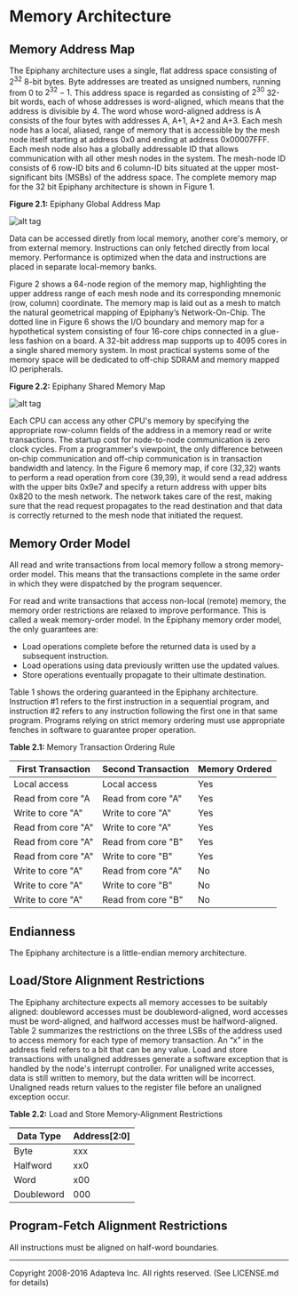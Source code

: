 Memory Architecture
============================================================================
## Memory Address Map

The Epiphany architecture uses a single, flat address space consisting of $2^{32}$ 8-bit bytes. Byte addresses are treated as unsigned numbers, running from 0 to $2^{32} - 1$. This address space is regarded as consisting of $2^{30}$ 32-bit words, each of whose addresses is word-aligned, which means that the address is divisible by 4. The word whose word-aligned address is A consists of the four bytes with addresses A, A+1, A+2 and A+3. Each mesh node has a local, aliased, range of memory that is accessible by the mesh node itself starting at address 0x0 and ending at address 0x00007FFF. Each mesh node also has a globally addressable ID that allows communication with all other mesh nodes in the system. The mesh-node ID consists of 6 row-ID bits and 6 column-ID bits situated at the upper most-significant bits (MSBs) of the address space. The complete memory map for the 32 bit Epiphany architecture is shown in Figure 1.


**Figure 2.1:** Epiphany Global Address Map

![alt tag](../figures/memorymap.jpg)

Data can be accessed diretly from local memory, another core's memory, or from external memory. Instructions can only fetched directly from local memory. Performance is optimized when the data and instructions are placed in separate local-memory banks.

Figure 2 shows a 64-node region of the memory map, highlighting the upper address range of each mesh node and its corresponding mnemonic (row, column) coordinate. The memory map is laid out as a mesh to match the natural geometrical mapping of Epiphany’s Network-On-Chip. The dotted line in Figure 6 shows the I/O boundary and memory map for a hypothetical system consisting of four 16-core chips connected in a glue-less fashion on a board. A 32-bit address map supports up to 4095 cores in a single shared memory system. In most practical systems some of the memory space will be dedicated to off-chip SDRAM and memory mapped IO peripherals.

**Figure 2.2:** Epiphany Shared Memory Map

![alt tag](../figures/memory_example.jpg)

Each CPU can access any other CPU's memory by specifying the appropriate row-column fields of the address in a memory read or write transactions. The startup cost for node-to-node communication is zero clock cycles. From a programmer's viewpoint, the only difference between on-chip communication and off-chip communication is in transaction bandwidth and latency. In the Figure 6 memory map, if core (32,32) wants to perform a read operation from core (39,39), it would send a read address with the upper bits 0x9e7 and specify a return address with upper bits 0x820 to the mesh network. The network takes care of the rest, making sure that the read request propagates to the read destination and that data is correctly returned to the mesh node that initiated the request.

## Memory Order Model

All read and write transactions from local memory follow a strong memory-order model. This means that the transactions complete in the same order in which they were dispatched by the program sequencer.

For read and write transactions that access non-local (remote) memory, the memory order restrictions are relaxed to improve performance. This is called a weak memory-order model. In the Epiphany memory order model, the only guarantees are:
* Load operations complete before the returned data is used by a subsequent instruction.
* Load operations using data previously written use the updated values.
* Store operations eventually propagate to their ultimate destination.

Table 1 shows the ordering guaranteed in the Epiphany architecture. Instruction #1 refers to the first instruction in a sequential program, and instruction #2 refers to any instruction following the first one in that same program. Programs relying on strict memory ordering must use appropriate fenches in software to guarantee proper operation.

**Table 2.1:** Memory Transaction Ordering Rule

| First Transaction  | Second Transaction | Memory Ordered         |
| -------------------|--------------------|------------------------|
| Local access       | Local access       | Yes                    |
| Read from core "A  | Read from core "A" | Yes                    |
| Write to core "A"  | Write to core "A"  | Yes                    |
| Read from core "A" | Write to core "A"  | Yes                    |
| Read from core "A" | Read from core "B" | Yes                    |
| Read from core "A" | Write to core "B"  | Yes                    |
| Write to core "A"  | Read from core "A" | No                     |
| Write to core "A"  | Write to core "B"  | No                     |
| Write to core "A"  | Read from core "B" | No                     |


## Endianness

The Epiphany architecture is a little-endian memory architecture. 


## Load/Store Alignment Restrictions

The Epiphany architecture expects all memory accesses to be suitably aligned: doubleword accesses must be doubleword-aligned, word accesses must be word-aligned, and halfword accesses must be halfword-aligned. Table 2 summarizes the restrictions on the three LSBs of the address used to access memory for each type of memory transaction. An “x” in the address field refers to a bit that can be any value. Load and store transactions with unaligned addresses generate a software exception that is handled by the node's interrupt controller. For unaligned write accesses, data is still written to memory, but the data written will be incorrect. Unaligned reads return values to the register file before an unaligned exception occur.

**Table 2.2:** Load and Store Memory-Alignment Restrictions

| Data Type  | Address[2:0] |
|------------|--------------|
| Byte       | xxx          |
| Halfword   | xx0          |
| Word       | x00          |
| Doubleword | 000          |

## Program-Fetch Alignment Restrictions
All instructions must be aligned on half-word boundaries. 

----
Copyright 2008-2016 Adapteva Inc. All rights reserved.
(See LICENSE.md for details)
